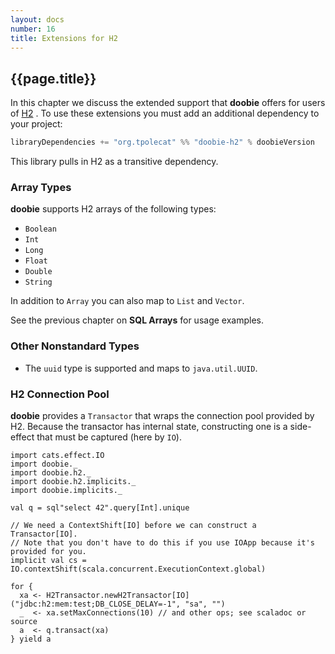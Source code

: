 ```yaml
---
layout: docs
number: 16
title: Extensions for H2
---
```


## {{page.title}}

In this chapter we discuss the extended support that **doobie** offers for users of [H2](http://www.h2database.com/html/main.html) . To use these extensions you must add an additional dependency to your project:

```scala
libraryDependencies += "org.tpolecat" %% "doobie-h2" % doobieVersion
```

This library pulls in H2 as a transitive dependency.

### Array Types

**doobie** supports H2 arrays of the following types:

- `Boolean`
- `Int`
- `Long`
- `Float`
- `Double`
- `String`

In addition to `Array` you can also map to `List` and `Vector`.

See the previous chapter on **SQL Arrays** for usage examples.

### Other Nonstandard Types

- The `uuid` type is supported and maps to `java.util.UUID`.

### H2 Connection Pool

**doobie** provides a `Transactor` that wraps the connection pool provided by H2. Because the transactor has internal state, constructing one is a side-effect that must be captured (here by `IO`).

```tut:silent
import cats.effect.IO
import doobie._
import doobie.h2._
import doobie.h2.implicits._
import doobie.implicits._

val q = sql"select 42".query[Int].unique

// We need a ContextShift[IO] before we can construct a Transactor[IO].
// Note that you don't have to do this if you use IOApp because it's provided for you.
implicit val cs = IO.contextShift(scala.concurrent.ExecutionContext.global)

for {
  xa <- H2Transactor.newH2Transactor[IO]("jdbc:h2:mem:test;DB_CLOSE_DELAY=-1", "sa", "")
  _  <- xa.setMaxConnections(10) // and other ops; see scaladoc or source
  a  <- q.transact(xa)
} yield a
```
